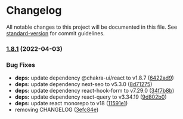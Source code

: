 # Changelog

All notable changes to this project will be documented in this file. See [standard-version](https://github.com/conventional-changelog/standard-version) for commit guidelines.

### [1.8.1](https://github.com/gmatthewsfeuer/next-plate/compare/v1.8.0...v1.8.1) (2022-04-03)


### Bug Fixes

* **deps:** update dependency @chakra-ui/react to v1.8.7 ([6422ad9](https://github.com/gmatthewsfeuer/next-plate/commit/6422ad92e7a52d0f14c354d145347590ea123db6))
* **deps:** update dependency next-seo to v5.3.0 ([8d71275](https://github.com/gmatthewsfeuer/next-plate/commit/8d712759b077d190753e0cc1768f84ab34ccaad1))
* **deps:** update dependency react-hook-form to v7.29.0 ([34f7b8b](https://github.com/gmatthewsfeuer/next-plate/commit/34f7b8b6ee5b02c6d68470b590b4c25e904c68fb))
* **deps:** update dependency react-query to v3.34.19 ([9d802b0](https://github.com/gmatthewsfeuer/next-plate/commit/9d802b07aca4718ba59e0920147299c242f8cbca))
* **deps:** update react monorepo to v18 ([11591e1](https://github.com/gmatthewsfeuer/next-plate/commit/11591e1a1fbf41361cf0551dc8b6ca343ea9ff23))
* removing CHANGELOG ([3efc84e](https://github.com/gmatthewsfeuer/next-plate/commit/3efc84e7fcd9f863bfb2beb4cbd7edb3576d6d26))
